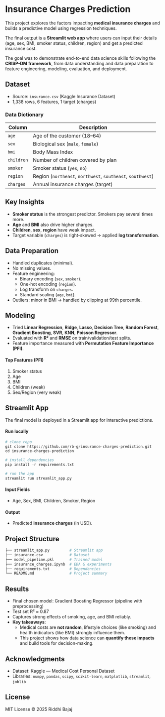 # Insurance Charges Prediction
This project explores the factors impacting **medical insurance charges** and builds a predictive model using regression techniques.

The final output is a **Streamlit web app** where users can input their details (age, sex, BMI, smoker status, children, region) and get a predicted insurance cost.

The goal was to demonstrate end-to-end data science skills following the **CRISP-DM framework**, from data understanding and data preparation to feature engineering, modeling, evaluation, and deployment.

## Dataset
* Source: `insurance.csv` (Kaggle Insurance Dataset)
* 1,338 rows, 6 features, 1 target (charges)

### Data Dictionary
| Column     | Description                                                 |
| ---------- | ----------------------------------------------------------- |
| `age`      | Age of the customer (18–64)                                 |
| `sex`      | Biological sex (`male`, `female`)                           |
| `bmi`      | Body Mass Index                                             |
| `children` | Number of children covered by plan                          |
| `smoker`   | Smoker status (`yes`, `no`)                                 |
| `region`   | Region (`northeast`, `northwest`, `southeast`, `southwest`) |
| `charges`  | Annual insurance charges (target)                           |

## Key Insights
* **Smoker status** is the strongest predictor. Smokers pay several times more.
* **Age** and **BMI** also drive higher charges.
* **Children**, **sex**, **region** have weak impact.
* Target variable (`charges`) is right-skewed → applied **log transformation**.

## Data Preparation
* Handled duplicates (minimal).
* No missing values.
* Feature engineering:
  * Binary encoding (`sex`, `smoker`).
  * One-hot encoding (`region`).
  * Log transform on `charges`.
  * Standard scaling (`age`, `bmi`).
* Outliers: minor in BMI → handled by clipping at 99th percentile.

## Modeling
* Tried **Linear Regression**, **Ridge**, **Lasso**, **Decision Tree**, **Random Forest**, **Gradient Boosting**, **SVR**, **KNN**, **Poisson Regressor**.
* Evaluated with **R²** and **RMSE** on train/validation/test splits.
* Feature importance measured with **Permutation Feature Importance (PFI)**.

#### Top Features (PFI)
1. Smoker status
2. Age
3. BMI
4. Children (weak)
5. Sex/Region (very weak)

## Streamlit App
The final model is deployed in a Streamlit app for interactive predictions.

#### Run locally
```python
# clone repo
git clone https://github.com/rb-g/insurance-charges-prediction.git
cd insurance-charges-prediction

# install dependencies
pip install -r requirements.txt

# run the app
streamlit run streamlit_app.py
```

#### Input Fields
* Age, Sex, BMI, Children, Smoker, Region

#### Output
* Predicted **insurance charges** (in USD).

## Project Structure
```python
├── streamlit_app.py         # Streamlit app
├── insurance.csv            # Dataset
├── model_pipeline.pkl       # Trained model
├── insurance_charges.ipynb  # EDA & experiments
├── requirements.txt         # Dependencies
└── README.md                # Project summary
```

## Results
* Final chosen model: Gradient Boosting Regressor (pipeline with preprocessing)
* Test set R² ≈ 0.87
* Captures strong effects of smoking, age, and BMI reliably.
* **Key takeaways**:
  * Medical costs are **not random**, lifestyle choices (like smoking) and health indicators (like BMI) strongly influence them.
  * This project shows how data science can **quantify these impacts** and build tools for decision-making. 

## Acknowledgments
* Dataset: Kaggle — Medical Cost Personal Dataset
* Libraries: `numpy`, `pandas`, `scipy`, `scikit-learn`, `matplotlib`, `streamlit`, `joblib`

## License
MIT License © 2025 Riddhi Bajaj
